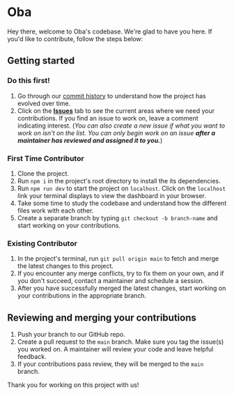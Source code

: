 # Oba

Hey there, welcome to Oba's codebase. We're glad to have you here. If you'd like to contribute, follow the steps below:

## Getting started
### Do this first!
1. Go through our [commit history](https://github.com/dpkreativ/oba-dashboard/commits/main/) to understand how the project has evolved over time.
2. Click on the [**Issues**](https://github.com/dpkreativ/oba-dashboard/issues) tab to see the current areas where we need your contributions. If you find an issue to work on, leave a comment indicating interest. 
(_You can also create a new issue if what you want to work on isn't on the list. You can only begin work on an issue **after a maintainer has reviewed and assigned it to you.**_)

### First Time Contributor
1. Clone the project.
2. Run `npm i` in the project's root directory to install the its dependencies.
3. Run `npm run dev` to start the project on `localhost`. Click on the `localhost` link your terminal displays to view the dashboard in your browser.
4. Take some time to study the codebase and understand how the different files work with each other.
5. Create a separate branch by typing `git checkout -b branch-name` and start working on your contributions.

### Existing Contributor

1. In the project's terminal, run `git pull origin main` to fetch and merge the latest changes to this project.
2. If you encounter any merge conflicts, try to fix them on your own, and if you don't succeed, contact a maintainer and schedule a session.
3. After you have successfully merged the latest changes, start working on your contributions in the appropriate branch.

## Reviewing and merging your contributions

1. Push your branch to our GitHub repo.
2. Create a pull request to the `main` branch. Make sure you tag the issue(s) you worked on. A maintainer will review your code and leave helpful feedback.
3. If your contributions pass review, they will be merged to the `main` branch.

Thank you for working on this project with us!
